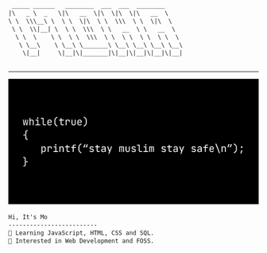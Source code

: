 ```
 _____ ______   ________  ___  ___  ________     
|\   _ \  _   \|\   __  \|\  \|\  \|\   __  \    
\ \  \\\__\ \  \ \  \|\  \ \  \\\  \ \  \|\  \   
 \ \  \\|__| \  \ \  \\\  \ \   __  \ \   __  \  
  \ \  \    \ \  \ \  \\\  \ \  \ \  \ \  \ \  \ 
   \ \__\    \ \__\ \_______\ \__\ \__\ \__\ \__\
    \|__|     \|__|\|_______|\|__|\|__|\|__|\|__|
                                                                                                    
```
                                                                                    
<hr>

![c](smssfinc.png)

```
Hi, It's Mo
-------------------------
🌟 Learning JavaScript, HTML, CSS and SQL.
🚩 Interested in Web Development and FOSS.
```
